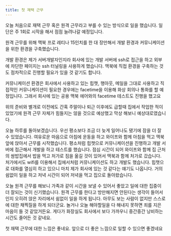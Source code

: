 ```yaml
---
title: 첫 재택 근무
---
```


오늘 처음으로 재택 근무 혹은 원격 근무라고 부를 수 있는 방식으로 일을 했습니다. 일단은 주 1회로 시작을 해서 점점 늘려나갈 예정입니다.

원격 근무를 위해 맥북 프로 레티나 15인치를 한 대 장만해서 개발 환경과 커뮤니케이션을 위한 환경을 구축했습니다.

개발 환경은 제가 서버개발자인지라 회사에 있는 개발 서버에 ssh로 접근을 하고 외부에 차단한 페이지는 ssh 터널링을 사용하게 했습니다. 맥북에 직접 환경을 구축하는 것도 점차적으로 진행할 필요가 있을 것 같기도 합니다.

커뮤니케이션 환경은 회사에서 사용하고 있는 힙챗, 행아웃, 메일을 그대로 사용하고 직접적인 커뮤니케이션이 필요한 경우에는 facetime을 이용해 화상 회의나 통화를 할 예정입니다. 그래서 회사에 있는 공용 맥북 에어와의 facetime 테스트도 진행을 했고요

위의 준비와 별개로 이전에도 간혹 주말이나 퇴근 이후에도 급할때 집에서 작업한 적이 있었기에 원격 근무 자체가 힘들지는 않을 것으로 예상했고 막상 해보니 예상대로였습니다. 

오늘 하루를 돌아보겠습니다. 우선 평소보다 조금 더 늦게 일어나도 됐기에 잠을 더 잘 수 있었습니다. 여유로운 마음으로 아침에 운동을 하고 와이프와 함께 아침을 먹고 맥북 앞에 앉아서 근무를 시작했습니다. 평소처럼 힙챗으로 커뮤니케이션을 진행하고 개발 서버에 접근해서 개발을 하고 테스트를 했습니다. 점심 시간이 되어 와이프와 함께 집 근처의 쌈밥집에서 밥을 먹고 처가로 짐을 옮길 것이 있어서 맥북과 함께 처가로 갔습니다. 처가에서도 wifi를 이용해서 집에서처럼 커뮤니케이션도 하고 개발도 했습니다. 힙챗으로 대화를 열심히 하고 있으니 마치 제가 회사에 있는 것 같다는 얘기도 나옵니다. 거의 쉼없이 일을 하고 저녁 시간이 되어 저녁을 먹고 집으로 돌아왔습니다. 

오늘 원격 근무를 해보니 가족과 같이 시간을 보낼 수 있어서 좋았고 일에 대한 집중이 더 잘되는 것이 신기했습니다. 원격 근무를 한다고 방만해지면 안된다는 생각이 들어서인지 오히려 앉은 자리에서 쉼없이 일을 하게 됩니다. 아무도 보는 사람이 없지만 스스로에 대한 채찍질을 하게 되더군요. 놀거나 오늘 해야할일을 다 해내지 못하면 죄를 지은 마음이 들 것 같았거든요. 게다가 화장실도 회사에서 보다 가까우니 중간중간 낭비하는 시간도 줄어든 것 같네요.

첫 재택 근무에 대한 느낌은 좋네요. 앞으로 더 좋은 느낌으로 일할 수 있으면 좋겠네요

